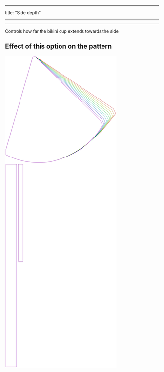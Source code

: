 ***

title: "Side depth"

***

***

Controls how far the bikini cup extends towards the side

## Effect of this option on the pattern

![This image shows the effect of this option by superimposing several variants that have a different value for this option](bee_sidedepth_sample.svg "Effect of this option on the pattern")
